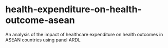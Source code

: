 # health-expenditure-on-health-outcome-asean
An analysis of the impact of healthcare expenditure on health outcomes in ASEAN countries using panel ARDL
